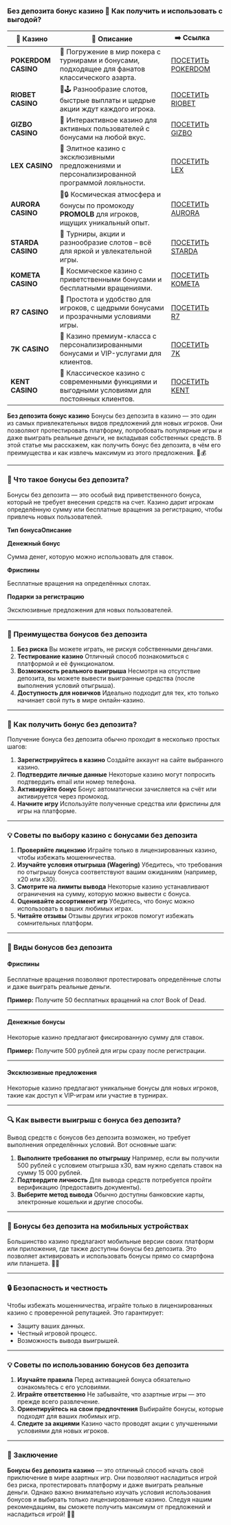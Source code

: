### Без депозита бонус казино 🎁 Как получить и использовать с выгодой?
| 🎰 Казино           | 📜 Описание                                                                                       | ➡️ Ссылка                                                                                          |   |
| ------------------- | ------------------------------------------------------------------------------------------------- | -------------------------------------------------------------------------------------------------- | - |
| **POKERDOM CASINO** | 🎲 Погружение в мир покера с турнирами и бонусами, подходящее для фанатов классического азарта.   | [ПОСЕТИТЬ POKERDOM](https://brandplay.link/FwVc4f)                                                 |   |
| **RIOBET CASINO**   | 🌟🕹️ Разнообразие слотов, быстрые выплаты и щедрые акции ждут каждого игрока.                    | [ПОСЕТИТЬ RIOBET](https://brandplay.link/TnjsxFvH)                                                 |   |
| **GIZBO CASINO**    | 🚀 Интерактивное казино для активных пользователей с бонусами на любой вкус.                      | [ПОСЕТИТЬ GIZBO](https://brandplay.link/rvzLrVLp)                                                  |   |
| **LEX CASINO**      | 🎰 Элитное казино с эксклюзивными предложениями и персонализированной программой лояльности.      | [ПОСЕТИТЬ LEX](https://brandplay.link/VMqNXPFs)                                                    |   |
| **AURORA CASINO**   | 🌌🔒 Космическая атмосфера и бонусы по промокоду **PROMOLB** для игроков, ищущих уникальный опыт. | [ПОСЕТИТЬ AURORA](https://10trafic-stat2.com/click/668546556bcc6313411604bc/6766/13031/subaccount) |   |
| **STARDA CASINO**   | 🌠 Турниры, акции и разнообразие слотов – всё для яркой и увлекательной игры.                     | [ПОСЕТИТЬ STARDA](https://brandplay.link/HDcDrxLk)                                                 |   |
| **KOMETA CASINO**   | 💫 Космическое казино с приветственными бонусами и бесплатными вращениями.                        | [ПОСЕТИТЬ KOMETA](https://brandplay.link/jHzFFYGv)                                                 |   |
| **R7 CASINO**       | 🎯 Простота и удобство для игроков, с щедрыми бонусами и прозрачными условиями игры.              | [ПОСЕТИТЬ R7](https://brandplay.link/dByFXP7h)                                                     |   |
| **7K CASINO**       | 💎 Казино премиум-класса с персонализированными бонусами и VIP-услугами для клиентов.             | [ПОСЕТИТЬ 7K](https://brandplay.link/dd46bNgD)                                                     |   |
| **KENT CASINO**     | 🎲 Классическое казино с современными функциями и выгодными условиями для постоянных клиентов.    | [ПОСЕТИТЬ KENT](https://brandplay.link/XRH1g6Vb)                                                   |   |
**Без депозита бонус казино**
Бонусы без депозита в казино — это один из самых привлекательных видов предложений для новых игроков. Они позволяют протестировать платформу, попробовать популярные игры и даже выиграть реальные деньги, не вкладывая собственных средств. В этой статье мы расскажем, как получить бонус без депозита, в чём его преимущества и как извлечь максимум из этого предложения. 🎰💰

***

### 🎁 Что такое бонусы без депозита?

Бонусы без депозита — это особый вид приветственного бонуса, который не требует внесения средств на счет. Казино дарит игрокам определённую сумму или бесплатные вращения за регистрацию, чтобы привлечь новых пользователей.

**Тип бонусаОписание**

**Денежный бонус**

Сумма денег, которую можно использовать для ставок.

**Фриспины**

Бесплатные вращения на определённых слотах.

**Подарки за регистрацию**

Эксклюзивные предложения для новых пользователей.

***

### 🌟 Преимущества бонусов без депозита

1. **Без риска**
   Вы можете играть, не рискуя собственными деньгами.
2. **Тестирование казино**
   Отличный способ познакомиться с платформой и её функционалом.
3. **Возможность реального выигрыша**
   Несмотря на отсутствие депозита, вы можете вывести выигранные средства (после выполнения условий отыгрыша).
4. **Доступность для новичков**
   Идеально подходит для тех, кто только начинает свой путь в мире онлайн-казино.

***

### 📜 Как получить бонус без депозита?

Получение бонуса без депозита обычно проходит в несколько простых шагов:

1. **Зарегистрируйтесь в казино**
   Создайте аккаунт на сайте выбранного казино.
2. **Подтвердите личные данные**
   Некоторые казино могут попросить подтвердить email или номер телефона.
3. **Активируйте бонус**
   Бонус автоматически зачисляется на счёт или активируется через промокод.
4. **Начните игру**
   Используйте полученные средства или фриспины для игры на платформе.

***

### 💡 Советы по выбору казино с бонусами без депозита

1. **Проверяйте лицензию**
   Играйте только в лицензированных казино, чтобы избежать мошенничества.
2. **Изучайте условия отыгрыша (Wagering)**
   Убедитесь, что требования по отыгрышу бонуса соответствуют вашим ожиданиям (например, x20 или x30).
3. **Смотрите на лимиты вывода**
   Некоторые казино устанавливают ограничения на сумму, которую можно вывести с бонуса.
4. **Оценивайте ассортимент игр**
   Убедитесь, что бонус можно использовать в ваших любимых играх.
5. **Читайте отзывы**
   Отзывы других игроков помогут избежать сомнительных платформ.

***

### 🎰 Виды бонусов без депозита

#### **Фриспины**

Бесплатные вращения позволяют протестировать определённые слоты и даже выиграть реальные деньги.

**Пример:** Получите 50 бесплатных вращений на слот Book of Dead.

***

#### **Денежные бонусы**

Некоторые казино предлагают фиксированную сумму для ставок.

**Пример:** Получите 500 рублей для игры сразу после регистрации.

***

#### **Эксклюзивные предложения**

Некоторые казино предлагают уникальные бонусы для новых игроков, такие как доступ к VIP-играм или участие в турнирах.

***

### 🔍 Как вывести выигрыш с бонуса без депозита?

Вывод средств с бонусов без депозита возможен, но требует выполнения определённых условий. Вот основные шаги:

1. **Выполните требования по отыгрышу**
   Например, если вы получили 500 рублей с условием отыгрыша x30, вам нужно сделать ставок на сумму 15 000 рублей.
2. **Подтвердите личность**
   Для вывода средств потребуется пройти верификацию (предоставить документы).
3. **Выберите метод вывода**
   Обычно доступны банковские карты, электронные кошельки и другие способы.

***

### 📱 Бонусы без депозита на мобильных устройствах

Большинство казино предлагают мобильные версии своих платформ или приложения, где также доступны бонусы без депозита. Это позволяет активировать и использовать бонусы прямо со смартфона или планшета. 📱✨

***

### 🔒 Безопасность и честность

Чтобы избежать мошенничества, играйте только в лицензированных казино с проверенной репутацией. Это гарантирует:

* Защиту ваших данных.
* Честный игровой процесс.
* Возможность вывода выигрышей.

***

### 💡 Советы по использованию бонусов без депозита

1. **Изучайте правила**
   Перед активацией бонуса обязательно ознакомьтесь с его условиями.
2. **Играйте ответственно**
   Не забывайте, что азартные игры — это прежде всего развлечение.
3. **Ориентируйтесь на свои предпочтения**
   Выбирайте бонусы, которые подходят для ваших любимых игр.
4. **Следите за акциями**
   Казино часто проводят акции с улучшенными условиями для новых игроков.

***

### 🎯 Заключение

**Бонусы без депозита казино** — это отличный способ начать своё приключение в мире азартных игр. Они позволяют насладиться игрой без риска, протестировать платформу и даже выиграть реальные деньги. Однако важно внимательно изучать условия использования бонусов и выбирать только лицензированные казино. Следуя нашим рекомендациям, вы сможете получить максимум от предложений и насладиться игрой! 🎰💎
